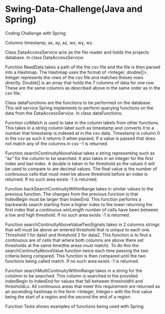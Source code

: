 # Swing-Data-Challenge(Java and Spring)
Coding Challenge with Spring 

Columns timestamp, ax, ay, az, wx, wy, wz. 

Class DataAccessService acts as the file reader and holds the projects database. 
In class DataAccessService:

Function ReadData takes a path of the the csv file and the file is then parsed into a Hashmap. The Hashmap uses the format of <Integer, double[]>. Integer represents the rows of the csv file and matches theses rows directly. Double[] is an array that holds the 7 columns of data for one row. These are the same columns as described above in the  same order as in the csv file.

Class dataFunctions are the functions to be performed on the database. This will service Spring implements to perform querying functions on the data from the DataAccessService.
In class dataFunctions: 

Function colMatch is used to take in the column labels from other functions. This takes in a string column label such as timestamp and converts it to a number that timestamp is indexed at in the csv data. Timestamp is column 0 in the csv as such it returns 0 when passed. If a value is passed that does not match any of the columns in csv -1 is returned. 

Function searchContinuityAboveValue takes a string representing such as “ax” for the column to be searched. It also takes in an integer for the first index and last index. A double is taken in for threshold as the values it will be used to compare to are decimal values. The final value is the number of continuous cells that must meet be above threshold before an index is returned. If no such area exists -1 is returned.

Function backSearchContinuityWithinRange takes in similar values to the previous function. The changes from the previous function is that IndexBegin must be larger than IndexEnd. This function performs a backwards search starting from a higher index to the lower returning the first index that a continuous  winLength number of cells have been between a low and high threshold. If no such area exists -1 is returned.

Function searchContinuityAboveValueTwoSignals takes in 2 columns strings that will must be above an entered threshold that is unique to each one. Threshold 1 for data1 and threshold 2 for data2. This function is to find a continuous are of cells that where both columns are above there set thresholds at the same time(the areas must match). To do this the searchContinuityAboveValue function twice each time passing the two criteria being compared. This function is then compared until the two functions being called match. If no such area exists -1 is returned. 

Function searchMultiContinuityWithinRange takes in a string for the colulmm to be searched. This column is searched in the provided indexBegin to IndexEnd for values that fall between thresholdHi and thresholdLo. All continuous areas that meet this requirement are returned as an ascending  hashmap in the form <Integer, Integer> with the first value being the start of a region and the second the end of a region. 

Function Tests shows examples of functions being used with Spring 

